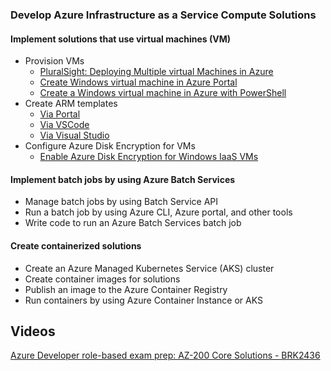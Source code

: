### Develop Azure Infrastructure as a Service Compute Solutions

#### Implement solutions that use virtual machines (VM)

- Provision VMs
  - [PluralSight: Deploying Multiple virtual Machines in Azure](https://app.pluralsight.com/library/courses/microsoft-azure-deploying-multiple-virtual-machines/table-of-contents)
  - [Create Windows virtual machine in Azure Portal](https://docs.microsoft.com/en-us/azure/virtual-machines/windows/quick-create-portal)
  - [Create a Windows virtual machine in Azure with PowerShell](https://docs.microsoft.com/en-us/azure/virtual-machines/windows/quick-create-powershell)
- Create ARM templates
  - [Via Portal](https://docs.microsoft.com/en-us/azure/azure-resource-manager/resource-manager-quickstart-create-templates-use-the-portal)
  - [Via VSCode](https://docs.microsoft.com/en-us/azure/azure-resource-manager/resource-manager-quickstart-create-templates-use-visual-studio-code?tabs=CLI)
  - [Via Visual Studio](https://docs.microsoft.com/en-us/azure/azure-resource-manager/vs-azure-tools-resource-groups-deployment-projects-create-deploy)
- Configure Azure Disk Encryption for VMs
  - [Enable Azure Disk Encryption for Windows IaaS VMs](https://docs.microsoft.com/en-us/azure/security/azure-security-disk-encryption-windows)

#### Implement batch jobs by using Azure Batch Services

- Manage batch jobs by using Batch Service API
- Run a batch job by using Azure CLI, Azure portal, and other tools
- Write code to run an Azure Batch Services batch job

#### Create containerized solutions

- Create an Azure Managed Kubernetes Service (AKS) cluster
- Create container images for solutions
- Publish an image to the Azure Container Registry
- Run containers by using Azure Container Instance or AKS

## Videos

[Azure Developer role-based exam prep: AZ-200 Core Solutions - BRK2436](https://www.youtube.com/watch?v=nWpNe5bbzz8)

